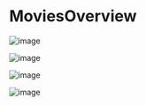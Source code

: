 # MoviesOverview

![image](https://user-images.githubusercontent.com/93040571/183111132-694aec1d-8b38-4c92-a62c-5ff748c29aa4.png)


![image](https://user-images.githubusercontent.com/93040571/183111215-dbf7bc3d-9ff5-405e-b791-958476cd07bd.png)


![image](https://user-images.githubusercontent.com/93040571/183111255-f77ff40c-feda-44e3-9004-b666dadf834a.png)


![image](https://user-images.githubusercontent.com/93040571/183111338-b9a32b2a-9d05-46e5-9d0e-1efbecc40744.png)
